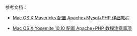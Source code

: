 参考文档：

* [Mac OS X Mavericks 配置 Apache+Mysql+PHP 详细教程](http://yangjunwei.com/a/1378.html)

* [Mac OS X Yosemite 10.10 配置 Apache+PHP 教程注意事项](http://yangjunwei.com/a/1568.html)

